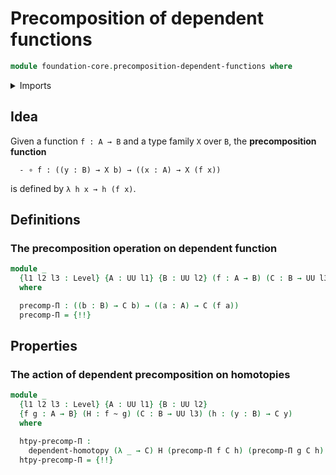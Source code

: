 # Precomposition of dependent functions

```agda
module foundation-core.precomposition-dependent-functions where
```

<details><summary>Imports</summary>

```agda
open import foundation.action-on-identifications-dependent-functions
open import foundation.dependent-homotopies
open import foundation.universe-levels

open import foundation-core.homotopies
```

</details>

## Idea

Given a function `f : A → B` and a type family `X` over `B`, the
**precomposition function**

```text
  - ∘ f : ((y : B) → X b) → ((x : A) → X (f x))
```

is defined by `λ h x → h (f x)`.

## Definitions

### The precomposition operation on dependent function

```agda
module _
  {l1 l2 l3 : Level} {A : UU l1} {B : UU l2} (f : A → B) (C : B → UU l3)
  where

  precomp-Π : ((b : B) → C b) → ((a : A) → C (f a))
  precomp-Π = {!!}
```

## Properties

### The action of dependent precomposition on homotopies

```agda
module _
  {l1 l2 l3 : Level} {A : UU l1} {B : UU l2}
  {f g : A → B} (H : f ~ g) (C : B → UU l3) (h : (y : B) → C y)
  where

  htpy-precomp-Π :
    dependent-homotopy (λ _ → C) H (precomp-Π f C h) (precomp-Π g C h)
  htpy-precomp-Π = {!!}
```
